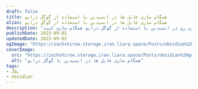 ```yaml
---
draft: false
title: همگام سازی فایل ها در ابسیدین با استفاده از گوگل درایو
alias: همگام سازی فایل ها در ابسیدین با استفاده از گوگل درایو
description: "توی این مقاله بهتون یاد میدم که چطور به صورت رایگان یادداشت هاتون رو در ابسیدین با استفاده از گوگل درایو همگام سازی کنید."
publishDate: 2023-09-02
updatedDate: 2023-09-02
ogImage: "https://zachshirow.storage.iran.liara.space/Posts/obsidian%20google%20drive%20sync.jpg"
coverImage:
  src: "https://zachshirow.storage.iran.liara.space/Posts/obsidian%20google%20drive%20sync.jpg"
  alt: "همگام سازی فایل ها در ابسیدین با گوگل درایو"
tags: 
- بلاگ
- obsidian
---
```





